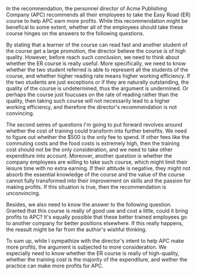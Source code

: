 In the recommendation, the personnel director of Acme Publishing Company (APC) recommends all their employees to take the Easy Road (ER) course to help APC earn more profits. While this recommendation might be benefical to some extent, whether all of the employees should take these course hinges on the answers to the following questions.

By stating that a learner of the course can read fast and another student of the course get a large promotion, the director believe the course is of high quality. However, before reach such conclusion, we need to think about whether the ER course is really useful. More specifically, we need to know whether the two student referred is able to represent all the students of the course, and whether higher reading rate means higher working efficiency. If the two students are just exceptions or if they are naturally outstanding, the quality of the course is undetermined, thus the argument is undermined. Or perhaps the course just foucuses on the rate of reading rather than the quality, then taking such course will not necessarily lead to a higher working efficiency, and therefore the director's recommendation is not convincing.

The second seires of questions I'm going to put forward revolves around whether the cost of training could transform into further benefits. We need to figure out whether the $500 is the only fee to spend. If other fees like the commuting costs and the food costs is extremely high, then the training cost should not be the only consideration, and we need to take other expenditure into account. Moreover, another question is whether the company employees are willing to take such course, which might limit their leisure time with no extra earning. If their attitude is negative, they might not absorb the essential knowledge of the course and the value of the course cannot fully transformed into their improvement on skills and the passion for making profits. If this situation is true, then the recommendation is unconvincing.

Besides, we also need to know the answer to the following question. Granted that this course is really of good use and cost a little, could it bring profits to APC? It's equally possible that these better trained employees go to another company for better positions elsewhere. If this really happens, the reasult might be far from the author's wishful thinking.

To sum up, while I sympathize with the director's intent to help APC make more profits, the argument is subjected to more consideration. We especially need to know whether the ER course is really of high-quality, whether the training cost is the majority of the expenditure, and wether the practice can make more profits for APC.